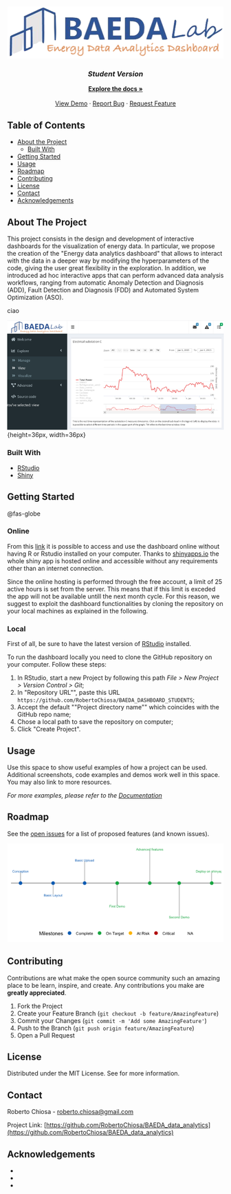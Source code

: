 <!-- PROJECT LOGO -->
<br />
<p align="center">
  <a href="https://www.researchgate.net/lab/Building-Automation-and-Energy-Data-Analytics-Lab-Alfonso-Capozzoli">
    <img src="www/BAEDA-logo-dashboard.png" alt="Logo" width="508" height="120">
  </a>

  <h3 align="center"> <i> Student Version </i> </h3>
  <p align="center">
    <a href="https://github.com/RobertoChiosa/BAEDA_data_analytics"><strong>Explore the docs »</strong></a>
    <br />
    <br />
    <a href="https://github.com/RobertoChiosa/BAEDA_data_analytics">View Demo</a>
    ·
    <a href="https://github.com/RobertoChiosa/BAEDA_data_analytics/issues">Report Bug</a>
    ·
    <a href="https://github.com/RobertoChiosa/BAEDA_data_analytics/issues">Request Feature</a>
  </p>
</p>



<!-- TABLE OF CONTENTS -->
## Table of Contents

* [About the Project](#about-the-project)
  * [Built With](#built-with)
* [Getting Started](#getting-started)
* [Usage](#usage)
* [Roadmap](#roadmap)
* [Contributing](#contributing)
* [License](#license)
* [Contact](#contact)
* [Acknowledgements](#acknowledgements)



<!-- ABOUT THE PROJECT -->
## About The Project

This project consists in the design and development of interactive dashboards for the visualization of energy data. In particular, we propose the creation of the "Energy data analytics dashboard" that allows to interact with the data in a deeper way by modifying the hyperparameters of the code, giving the user great flexibility in the exploration. In addition, we introduced ad hoc interactive apps that can perform advanced data analysis workflows, ranging from automatic Anomaly Detection and Diagnosis (ADD), Fault Detection and Diagnosis (FDD) and Automated System Optimization (ASO).

ciao

[![Product Name Screen Shot][product-screenshot]](https://example.com){height=36px, width=36px}

### Built With

* [RStudio](https://rstudio.com/)
* [Shiny](https://shiny.rstudio.com/)

<!-- GETTING STARTED -->
## Getting Started


@fas-globe

### Online
From this [link]() it is possible to access and use the dashboard online without having R or Rstudio installed on your computer. Thanks to [shinyapps.io](https://www.shinyapps.io/) the whole shiny app is hosted online and accessible without any requirements other than an internet connection.

Since the online hosting is performed through the free account, a limit of 25 active hours is set from the server. This means that if this limit is exceded the app will not be available untill the next month cycle. For this reason, we suggest to exploit the dashboard functionalities by cloning the repository on your local machines as explained in the following.

### Local
First of all, be sure to have the latest version of [RStudio](https://rstudio.com/products/rstudio/) installed. 

To run the dashboard locally you need to clone the GitHub repository on your computer. Follow these steps:

1. In RStudio, start a new Project by following this path _File > New Project > Version Control > Git_;
2. In "Repository URL"", paste this URL `https://github.com/RobertoChiosa/BAEDA_DASHBOARD_STUDENTS`;
3. Accept the default ""Project directory name"" which coincides with the GitHub repo name;
4. Chose a local path to save the repository on computer;
4. Click "Create Project".

<!-- USAGE EXAMPLES -->
## Usage

Use this space to show useful examples of how a project can be used. Additional screenshots, code examples and demos work well in this space. You may also link to more resources.

_For more examples, please refer to the [Documentation](https://example.com)_



<!-- ROADMAP -->
## Roadmap

See the [open issues](https://github.com/RobertoChiosa/BAEDA_data_analytics/issues) for a list of proposed features (and known issues).

[![Product Name Roadmap][product-roadmap]](https://example.com)


<!-- CONTRIBUTING -->
## Contributing

Contributions are what make the open source community such an amazing place to be learn, inspire, and create. Any contributions you make are **greatly appreciated**.

1. Fork the Project
2. Create your Feature Branch (`git checkout -b feature/AmazingFeature`)
3. Commit your Changes (`git commit -m 'Add some AmazingFeature'`)
4. Push to the Branch (`git push origin feature/AmazingFeature`)
5. Open a Pull Request



<!-- LICENSE -->
## License

Distributed under the MIT License. See  for more information.



<!-- CONTACT -->
## Contact

Roberto Chiosa - roberto.chiosa@gmail.com

Project Link: [https://github.com/RobertoChiosa/BAEDA_data_analytics](https://github.com/RobertoChiosa/BAEDA_data_analytics)



<!-- ACKNOWLEDGEMENTS -->
## Acknowledgements

* []()
* []()
* []()


<!-- MARKDOWN LINKS & IMAGES -->
<!-- https://www.markdownguide.org/basic-syntax/#reference-style-links -->
[contributors-shield]: https://img.shields.io/github/contributors/RobertoChiosa/BAEDA_DASHBOARD_STUDENTS.svg?style=flat-square
[contributors-url]: https://github.com/RobertoChiosa/BAEDA_DASHBOARD_STUDENTS/graphs/contributors
[forks-shield]: https://img.shields.io/github/forks/RobertoChiosa/BAEDA_DASHBOARD_STUDENTS.svg?style=flat-square
[forks-url]: https://github.com/RobertoChiosa/BAEDA_DASHBOARD_STUDENTS/network/members
[stars-shield]: https://img.shields.io/github/stars/RobertoChiosa/BAEDA_DASHBOARD_STUDENTS.svg?style=flat-square
[stars-url]: https://github.com/RobertoChiosa/BAEDA_DASHBOARD_STUDENTS/stargazers
[issues-shield]: https://img.shields.io/github/issues/RobertoChiosa/BAEDA_DASHBOARD_STUDENTS.svg?style=flat-square
[issues-url]: https://github.com/RobertoChiosa/BAEDA_DASHBOARD_STUDENTS/issues
[license-shield]: https://img.shields.io/github/license/RobertoChiosa/BAEDA_DASHBOARD_STUDENTS.svg?style=flat-square
[license-url]: https://github.com/RobertoChiosa/BAEDA_DASHBOARD_STUDENTS/blob/master/LICENSE.txt
[linkedin-shield]: https://img.shields.io/badge/-LinkedIn-black.svg?style=flat-square&logo=linkedin&colorB=555
[linkedin-url]: https://linkedin.com/in/RobertoChiosa
[product-screenshot]: README_images/screenshot.png
[product-roadmap]: README_images/roadmap.png
